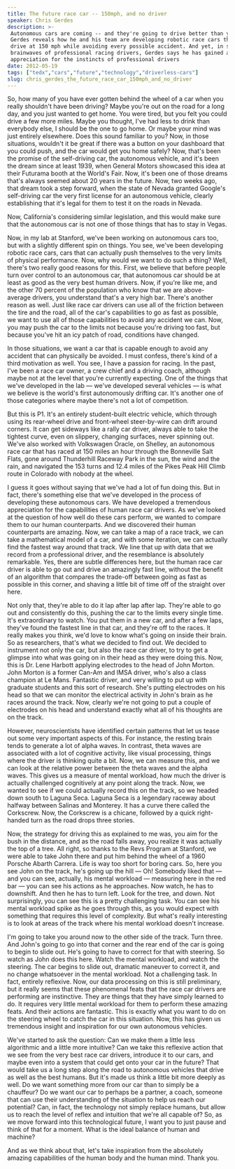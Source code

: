 ```yaml
---
title: The future race car -- 150mph, and no driver
speaker: Chris Gerdes
description: >-
 Autonomous cars are coming -- and they're going to drive better than you. Chris
 Gerdes reveals how he and his team are developing robotic race cars that can
 drive at 150 mph while avoiding every possible accident. And yet, in studying the
 brainwaves of professional racing drivers, Gerdes says he has gained a new
 appreciation for the instincts of professional drivers
date: 2012-05-19
tags: ["tedx","cars","future","technology","driverless-cars"]
slug: chris_gerdes_the_future_race_car_150mph_and_no_driver
---
```


So, how many of you have ever gotten behind the wheel of a car when you really shouldn't
have been driving? Maybe you're out on the road for a long day, and you just wanted to get
home. You were tired, but you felt you could drive a few more miles. Maybe you thought,
I've had less to drink than everybody else, I should be the one to go home. Or maybe your
mind was just entirely elsewhere. Does this sound familiar to you? Now, in those
situations, wouldn't it be great if there was a button on your dashboard that you could
push, and the car would get you home safely? Now, that's been the promise of the
self-driving car, the autonomous vehicle, and it's been the dream since at least 1939,
when General Motors showcased this idea at their Futurama booth at the World's Fair. Now,
it's been one of those dreams that's always seemed about 20 years in the future. Now, two
weeks ago, that dream took a step forward, when the state of Nevada granted Google's
self-driving car the very first license for an autonomous vehicle, clearly establishing
that it's legal for them to test it on the roads in Nevada.

Now, California's considering similar legislation, and this would make sure that the
autonomous car is not one of those things that has to stay in Vegas.

Now, in my lab at Stanford, we've been working on autonomous cars too, but with a slightly
different spin on things. You see, we've been developing robotic race cars, cars that can
actually push themselves to the very limits of physical performance. Now, why would we want
to do such a thing? Well, there's two really good reasons for this. First, we believe that
before people turn over control to an autonomous car, that autonomous car should be at
least as good as the very best human drivers. Now, if you're like me, and the other 70
percent of the population who know that we are above-average drivers, you understand
that's a very high bar. There's another reason as well. Just like race car drivers can use
all of the friction between the tire and the road, all of the car's capabilities to go as
fast as possible, we want to use all of those capabilities to avoid any accident we
can. Now, you may push the car to the limits not because you're driving too fast, but
because you've hit an icy patch of road, conditions have changed.

In those situations, we want a car that is capable enough to avoid any accident that can
physically be avoided. I must confess, there's kind of a third motivation as well. You see,
I have a passion for racing. In the past, I've been a race car owner, a crew chief and a
driving coach, although maybe not at the level that you're currently expecting. One of the
things that we've developed in the lab — we've developed several vehicles — is what we
believe is the world's first autonomously drifting car. It's another one of those
categories where maybe there's not a lot of competition.

But this is P1. It's an entirely student-built electric vehicle, which through using its
rear-wheel drive and front-wheel steer-by-wire can drift around corners. It can get
sideways like a rally car driver, always able to take the tightest curve, even on
slippery, changing surfaces, never spinning out. We've also worked with Volkswagen Oracle,
on Shelley, an autonomous race car that has raced at 150 miles an hour through the
Bonneville Salt Flats, gone around Thunderhill Raceway Park in the sun, the wind and the
rain, and navigated the 153 turns and 12.4 miles of the Pikes Peak Hill Climb route in
Colorado with nobody at the wheel.

I guess it goes without saying that we've had a lot of fun doing this. But in fact,
there's something else that we've developed in the process of developing these autonomous
cars. We have developed a tremendous appreciation for the capabilities of human race car
drivers. As we've looked at the question of how well do these cars perform, we wanted to
compare them to our human counterparts. And we discovered their human counterparts are
amazing. Now, we can take a map of a race track, we can take a mathematical model of a
car, and with some iteration, we can actually find the fastest way around that track. We
line that up with data that we record from a professional driver, and the resemblance is
absolutely remarkable. Yes, there are subtle differences here, but the human race car
driver is able to go out and drive an amazingly fast line, without the benefit of an
algorithm that compares the trade-off between going as fast as possible in this corner,
and shaving a little bit of time off of the straight over here.

Not only that, they're able to do it lap after lap after lap. They're able to go out and
consistently do this, pushing the car to the limits every single time. It's extraordinary
to watch. You put them in a new car, and after a few laps, they've found the fastest line
in that car, and they're off to the races. It really makes you think, we'd love to know
what's going on inside their brain. So as researchers, that's what we decided to find out.
We decided to instrument not only the car, but also the race car driver, to try to get a
glimpse into what was going on in their head as they were doing this. Now, this is Dr.
Lene Harbott applying electrodes to the head of John Morton. John Morton is a former
Can-Am and IMSA driver, who's also a class champion at Le Mans. Fantastic driver, and very
willing to put up with graduate students and this sort of research. She's putting
electrodes on his head so that we can monitor the electrical activity in John's brain as
he races around the track. Now, clearly we're not going to put a couple of electrodes on
his head and understand exactly what all of his thoughts are on the track.

However, neuroscientists have identified certain patterns that let us tease out some very
important aspects of this. For instance, the resting brain tends to generate a lot of
alpha waves. In contrast, theta waves are associated with a lot of cognitive activity,
like visual processing, things where the driver is thinking quite a bit. Now, we can
measure this, and we can look at the relative power between the theta waves and the alpha
waves. This gives us a measure of mental workload, how much the driver is actually
challenged cognitively at any point along the track. Now, we wanted to see if we could
actually record this on the track, so we headed down south to Laguna Seca. Laguna Seca is
a legendary raceway about halfway between Salinas and Monterey. It has a curve there
called the Corkscrew. Now, the Corkscrew is a chicane, followed by a quick right-handed
turn as the road drops three stories.

Now, the strategy for driving this as explained to me was, you aim for the bush in the
distance, and as the road falls away, you realize it was actually the top of a tree. All
right, so thanks to the Revs Program at Stanford, we were able to take John there and put
him behind the wheel of a 1960 Porsche Abarth Carrera. Life is way too short for boring
cars. So, here you see John on the track, he's going up the hill — Oh! Somebody liked that
— and you can see, actually, his mental workload — measuring here in the red bar — you can
see his actions as he approaches. Now watch, he has to downshift. And then he has to turn
left. Look for the tree, and down. Not surprisingly, you can see this is a pretty
challenging task. You can see his mental workload spike as he goes through this, as you
would expect with something that requires this level of complexity. But what's really
interesting is to look at areas of the track where his mental workload doesn't
increase.

I'm going to take you around now to the other side of the track. Turn three. And John's
going to go into that corner and the rear end of the car is going to begin to slide out.
He's going to have to correct for that with steering. So watch as John does this here.
Watch the mental workload, and watch the steering. The car begins to slide out, dramatic
maneuver to correct it, and no change whatsoever in the mental workload. Not a challenging
task. In fact, entirely reflexive. Now, our data processing on this is still preliminary,
but it really seems that these phenomenal feats that the race car drivers are performing
are instinctive. They are things that they have simply learned to do. It requires very
little mental workload for them to perform these amazing feats. And their actions are
fantastic. This is exactly what you want to do on the steering wheel to catch the car in
this situation. Now, this has given us tremendous insight and inspiration for our own
autonomous vehicles.

We've started to ask the question: Can we make them a little less algorithmic and a little
more intuitive? Can we take this reflexive action that we see from the very best race car
drivers, introduce it to our cars, and maybe even into a system that could get onto your
car in the future? That would take us a long step along the road to autonomous vehicles
that drive as well as the best humans. But it's made us think a little bit more deeply as
well. Do we want something more from our car than to simply be a chauffeur? Do we want our
car to perhaps be a partner, a coach, someone that can use their understanding of the
situation to help us reach our potential? Can, in fact, the technology not simply replace
humans, but allow us to reach the level of reflex and intuition that we're all capable
of? So, as we move forward into this technological future, I want you to just pause and
think of that for a moment. What is the ideal balance of human and machine?

And as we think about that, let's take inspiration from the absolutely amazing
capabilities of the human body and the human mind. Thank you.

<!--
ad_duration=3.33
comment_count=115
event="TEDxStanford"
external_start_time=0
intro_duration=11.82
is_subtitle_required="False"
is_talk_featured="True"
language="en"
language_swap="False"
native_language="en"
number_of_related_talks=6
number_of_speakers=1
number_of_subtitled_videos=27
number_of_tags=5
number_of_talk_download_languages=27
number_of_talk_more_resources=0
number_of_talk_recommendations=0
number_of_talks_take_actions=0
post_ad_duration=0.83
published_timestamp="2012-07-11 15:00:23"
recording_date="2012-05-19"
speaker_description="Mechanical engineer"
speaker_is_published=1
speaker_name="Chris Gerdes"
talk_name="The future race car -- 150mph, and no driver"
talks_tags=["tedx","cars","future","technology","driverless-cars"]
url_photo_speaker="https://pe.tedcdn.com/images/ted/4b9ed364ee5a312ab1e004dd8b31cfcc2f02837e_254x191.jpg"
url_photo_talk="https://pe.tedcdn.com/images/ted/15e9b94b9856ac969692bfc5515bd7754e26977b_800x600.jpg"
url_webpage="https://www.ted.com/talks/chris_gerdes_the_future_race_car_150mph_and_no_driver"
video_type_name="TEDx Talk"
-->